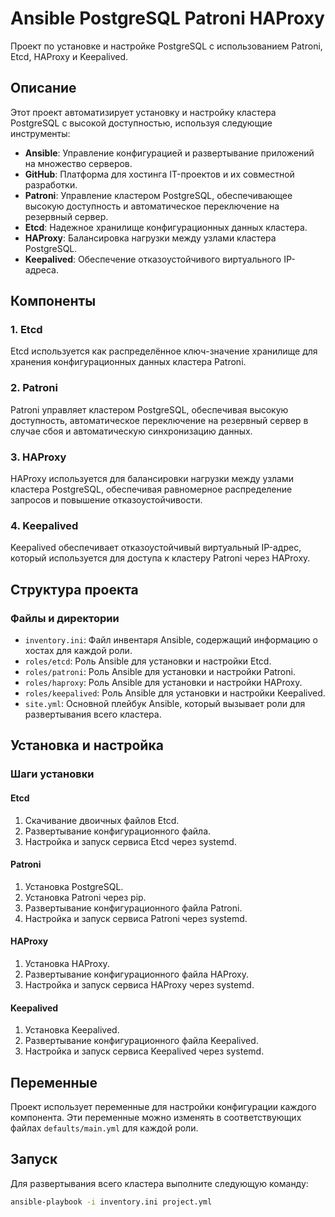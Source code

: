 # Ansible PostgreSQL Patroni HAProxy

Проект по установке и настройке PostgreSQL с использованием Patroni, Etcd, HAProxy и Keepalived.

## Описание

Этот проект автоматизирует установку и настройку кластера PostgreSQL с высокой доступностью, используя следующие инструменты:

- **Ansible**: Управление конфигурацией и развертывание приложений на множество серверов.
- **GitHub**: Платформа для хостинга IT-проектов и их совместной разработки.
- **Patroni**: Управление кластером PostgreSQL, обеспечивающее высокую доступность и автоматическое переключение на резервный сервер.
- **Etcd**: Надежное хранилище конфигурационных данных кластера.
- **HAProxy**: Балансировка нагрузки между узлами кластера PostgreSQL.
- **Keepalived**: Обеспечение отказоустойчивого виртуального IP-адреса.

## Компоненты

### 1. Etcd

Etcd используется как распределённое ключ-значение хранилище для хранения конфигурационных данных кластера Patroni.

### 2. Patroni

Patroni управляет кластером PostgreSQL, обеспечивая высокую доступность, автоматическое переключение на резервный сервер в случае сбоя и автоматическую синхронизацию данных.

### 3. HAProxy

HAProxy используется для балансировки нагрузки между узлами кластера PostgreSQL, обеспечивая равномерное распределение запросов и повышение отказоустойчивости.

### 4. Keepalived

Keepalived обеспечивает отказоустойчивый виртуальный IP-адрес, который используется для доступа к кластеру Patroni через HAProxy.

## Структура проекта

### Файлы и директории

- `inventory.ini`: Файл инвентаря Ansible, содержащий информацию о хостах для каждой роли.
- `roles/etcd`: Роль Ansible для установки и настройки Etcd.
- `roles/patroni`: Роль Ansible для установки и настройки Patroni.
- `roles/haproxy`: Роль Ansible для установки и настройки HAProxy.
- `roles/keepalived`: Роль Ansible для установки и настройки Keepalived.
- `site.yml`: Основной плейбук Ansible, который вызывает роли для развертывания всего кластера.

## Установка и настройка

### Шаги установки

#### Etcd

1. Скачивание двоичных файлов Etcd.
2. Развертывание конфигурационного файла.
3. Настройка и запуск сервиса Etcd через systemd.

#### Patroni

1. Установка PostgreSQL.
2. Установка Patroni через pip.
3. Развертывание конфигурационного файла Patroni.
4. Настройка и запуск сервиса Patroni через systemd.

#### HAProxy

1. Установка HAProxy.
2. Развертывание конфигурационного файла HAProxy.
3. Настройка и запуск сервиса HAProxy через systemd.

#### Keepalived

1. Установка Keepalived.
2. Развертывание конфигурационного файла Keepalived.
3. Настройка и запуск сервиса Keepalived через systemd.

## Переменные

Проект использует переменные для настройки конфигурации каждого компонента. Эти переменные можно изменять в соответствующих файлах `defaults/main.yml` для каждой роли.

## Запуск

Для развертывания всего кластера выполните следующую команду:

```sh
ansible-playbook -i inventory.ini project.yml
